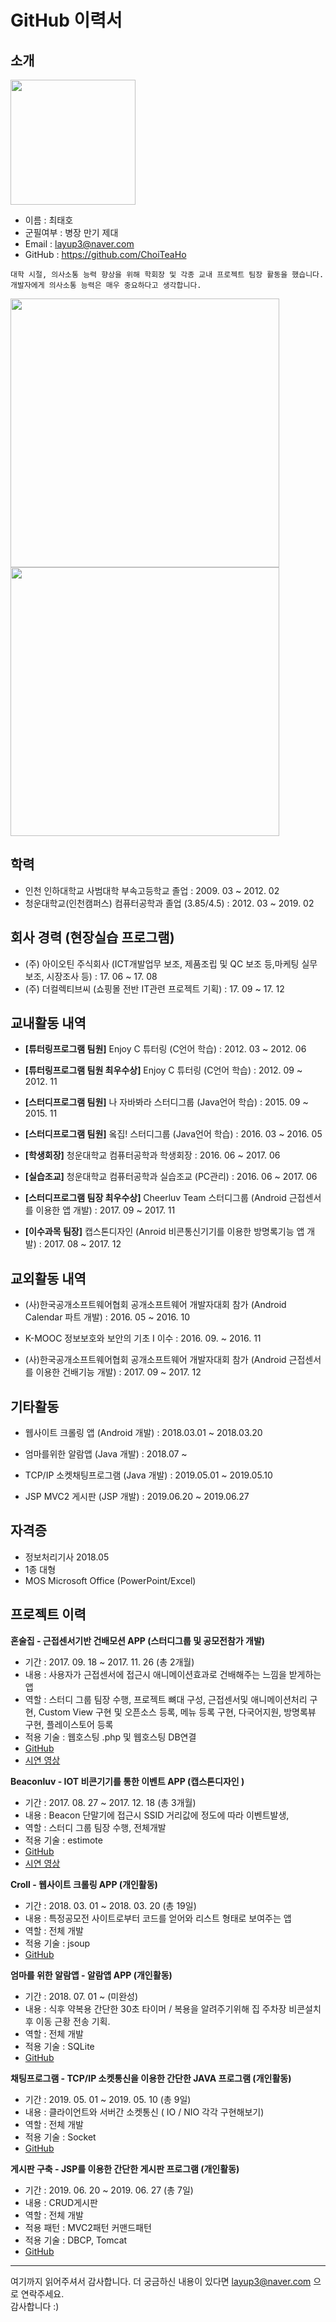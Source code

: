 # GitHub 이력서

## 소개

<img src="https://user-images.githubusercontent.com/19817832/60752237-feafff00-9ffd-11e9-99da-2a7ddf313348.jpg" width="200px">


- 이름 : 최태호
- 군필여부 : 병장 만기 제대    
- Email : layup3@naver.com
- GitHub : https://github.com/ChoiTeaHo
```
대학 시절, 의사소통 능력 향상을 위해 학회장 및 각종 교내 프로젝트 팀장 활동을 했습니다. 
개발자에게 의사소통 능력은 매우 중요하다고 생각합니다.
```

<img src="https://user-images.githubusercontent.com/19817832/60629303-23567c00-9e30-11e9-924f-cdeb5f2ccb44.jpg" width="430px"><img src="https://user-images.githubusercontent.com/19817832/60796001-a3217500-a1a7-11e9-8e8d-d1ff38eae13d.jpg" width="430px" hight="400px">



## 학력
- 인천 인하대학교 사범대학 부속고등학교 졸업 : 2009. 03 ~ 2012. 02
- 청운대학교(인천캠퍼스) 컴퓨터공학과 졸업 (3.85/4.5) : 2012. 03 ~ 2019. 02


## 회사 경력 (현장실습 프로그램)
- (주) 아이오틴 주식회사 (ICT개발업무 보조, 제품조립 및 QC 보조 등,마케팅 실무 보조, 시장조사 등) : 17. 06 ~ 17. 08
- (주) 더컬렉티브씨 (쇼핑몰 전반 IT관련 프로젝트 기획) : 17. 09 ~ 17. 12


## 교내활동 내역
- __**[튜터링프로그램 팀원]**__ Enjoy C 튜터링 (C언어 학습) : 2012. 03 ~ 2012. 06

- __**[튜터링프로그램 팀원 최우수상]**__ Enjoy C 튜터링 (C언어 학습) :  2012. 09 ~ 2012. 11

- __**[스터디프로그램 팀원]**__ 나 자바봐라 스터디그룹 (Java언어 학습) : 2015. 09 ~ 2015. 11

- __**[스터디프로그램 팀원]**__ 옼집! 스터디그룹 (Java언어 학습) : 2016. 03 ~ 2016. 05

- __**[학생회장]**__ 청운대학교 컴퓨터공학과 학생회장  : 2016. 06 ~ 2017. 06

- __**[실습조교]**__ 청운대학교 컴퓨터공학과 실습조교 (PC관리) : 2016. 06 ~ 2017. 06

- __**[스터디프로그램 팀장 최우수상]**__ Cheerluv Team 스터디그룹 (Android 근접센서를 이용한 앱 개발) : 2017. 09 ~ 2017. 11

- __**[이수과목 팀장]**__ 캡스톤디자인 (Anroid 비콘통신기기를 이용한 방명록기능 앱 개발) : 2017. 08 ~ 2017. 12


## 교외활동 내역

- (사)한국공개소프트웨어협회 공개소프트웨어 개발자대회 참가 (Android Calendar 파트 개발) :  2016. 05 ~ 2016. 10

- K-MOOC 정보보호와 보안의 기초 I 이수 : 2016. 09. ~ 2016. 11

- (사)한국공개소프트웨어협회 공개소프트웨어 개발자대회 참가 (Android 근접센서를 이용한 건배기능 개발) :  2017. 09 ~ 2017. 12


## 기타활동

- 웹사이트 크롤링 앱 (Android 개발) :   2018.03.01 ~ 2018.03.20

- 엄마를위한 알람앱 (Java 개발) : 2018.07 ~

- TCP/IP 소켓채팅프로그램 (Java 개발) :   2019.05.01 ~ 2019.05.10 

- JSP MVC2 게시판 (JSP 개발) :   2019.06.20 ~ 2019.06.27


## 자격증
- 정보처리기사 2018.05
- 1종 대형
- MOS Microsoft Office (PowerPoint/Excel)


## 프로젝트 이력
**혼술집 -  근접센서기반 건배모션 APP (스터디그룹 및 공모전참가 개발)**
- 기간 : 2017. 09. 18 ~ 2017. 11. 26  (총 2개월)
- 내용 : 사용자가 근접센서에 접근시 애니메이션효과로 건배해주는 느낌을 받게하는 앱
- 역할 : 스터디 그룹 팀장 수행, 프로젝트 뼈대 구성, 근접센서및 애니메이션처리 구현, Custom View 구현 및 오픈소스 등록, 메뉴 등록 구현, 다국어지원, 방명록뷰 구현, 플레이스토어 등록
- 적용 기술 : 웹호스팅 .php 및 웹호스팅 DB연결
- [GitHub](https://github.com/ChoiTeaHo/HomesulSSTest)
- [시연 영상](https://www.youtube.com/watch?v=job04LuYll4)  
  
  
**Beaconluv - IOT 비콘기기를 통한 이벤트 APP (캡스톤디자인 )**
- 기간 : 2017. 08. 27 ~ 2017. 12. 18 (총 3개월)
- 내용 : Beacon 단말기에 접근시 SSID 거리값에 정도에 따라 이벤트발생, 
- 역할 : 스터디 그룹 팀장 수행, 전체개발
- 적용 기술 : estimote 
- [GitHub](https://github.com/ChoiTeaHo/BeaconluvS)
- [시연 영상](https://www.youtube.com/watch?v=OThtz04BUOI&feature=youtu.be)  
  
  

**Croll - 웹사이트 크롤링 APP (개인활동)**
- 기간 : 2018. 03. 01 ~ 2018. 03. 20 (총 19일)
- 내용 : 특정공모전 사이트로부터 코드를 얻어와 리스트 형태로 보여주는 앱
- 역할 : 전체 개발
- 적용 기술 : jsoup
- [GitHub](https://github.com/ChoiTeaHo/CrollTestSS)  
  
  
**엄마를 위한 알람앱 - 알람앱 APP (개인활동)**
- 기간 : 2018. 07. 01 ~  (미완성)
- 내용 : 식후 약복용 간단한 30초 타이머 / 복용을 알려주기위해 집 주차장 비콘설치 후 이동 근황 전송 기획.
- 역할 : 전체 개발
- 적용 기술 : SQLite
- [GitHub](https://github.com/ChoiTeaHo/AlarmMom)  
  
  
**채팅프로그램 - TCP/IP 소켓통신을 이용한 간단한 JAVA 프로그램 (개인활동)**
- 기간 :  2019. 05. 01 ~ 2019. 05. 10 (총 9일)
- 내용 : 클라이언트와 서버간 소켓통신 ( IO / NIO 각각 구현해보기)
- 역할 : 전체 개발
- 적용 기술 : Socket
- [GitHub](https://github.com/ChoiTeaHo/SocketChat)  
  
  
**게시판 구축 - JSP를 이용한 간단한 게시판 프로그램 (개인활동)**
- 기간 : 2019. 06. 20 ~ 2019. 06. 27 (총 7일)
- 내용 : CRUD게시판
- 역할 : 전체 개발
- 적용 패턴 : MVC2패턴 커맨드패턴
- 적용 기술 : DBCP, Tomcat
- [GitHub](https://github.com/ChoiTeaHo/CRUD_BulletinBoard)  
  
  
---

여기까지 읽어주셔서 감사합니다. 더 궁금하신 내용이 있다면 layup3@naver.com 으로 연락주세요.    
감사합니다 :)
